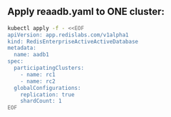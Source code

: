 ## Apply reaadb.yaml to ONE cluster:

```bash
kubectl apply -f - <<EOF
apiVersion: app.redislabs.com/v1alpha1
kind: RedisEnterpriseActiveActiveDatabase
metadata:
  name: aadb1
spec:
  participatingClusters:
    - name: rc1
    - name: rc2
  globalConfigurations:
    replication: true
    shardCount: 1
EOF
```
